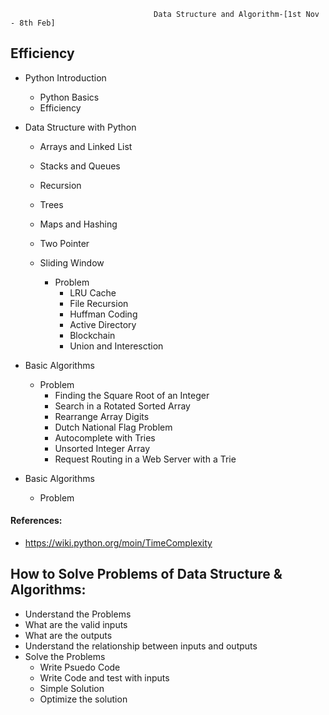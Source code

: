                                     Data Structure and Algorithm-[1st Nov - 8th Feb]
## Efficiency  

- Python Introduction
    - Python Basics
    - Efficiency
    
- Data Structure with Python
  - Arrays and Linked List
  - Stacks and Queues
  - Recursion
  - Trees
  - Maps and Hashing
  - Two Pointer
  - Sliding Window
  
    - Problem
        - LRU Cache
        - File Recursion
        - Huffman Coding
        - Active Directory
        - Blockchain
        - Union and Interesction
    
- Basic Algorithms

    - Problem
        - Finding the Square Root of an Integer
        - Search in a Rotated Sorted Array
        - Rearrange Array Digits
        - Dutch National Flag Problem
        - Autocomplete with Tries
        - Unsorted Integer Array
        - Request Routing in a Web Server with a Trie
    
- Basic Algorithms

     - Problem
       
        
#### References:
- https://wiki.python.org/moin/TimeComplexity


## How to Solve Problems of Data Structure & Algorithms:
- Understand the Problems
- What are the valid inputs
- What are the outputs
- Understand the relationship between inputs and outputs
- Solve the Problems
    - Write Psuedo Code
    - Write Code and test with inputs
    - Simple Solution
    - Optimize the solution

 
